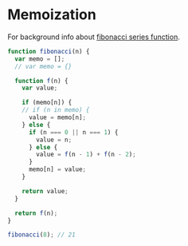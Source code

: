 # Memoization

For background info about [fibonacci series function](./recursion.md).

```JavaScript
function fibonacci(n) {
  var memo = [];
  // var memo = {}

  function f(n) {
    var value;

    if (memo[n]) {
    // if (n in memo) {
      value = memo[n];
    } else {
      if (n === 0 || n === 1) {
        value = n;
      } else {
        value = f(n - 1) + f(n - 2);
      }
      memo[n] = value;
    }

    return value;
  }

  return f(n);
}

fibonacci(8); // 21

```
